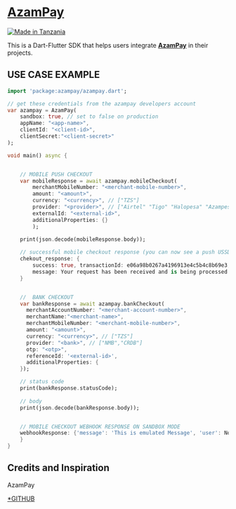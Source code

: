 # [**AzamPay**](https://developerdocs.azampay.co.tz/)

[![Made in Tanzania](https://img.shields.io/badge/made%20in-tanzania-008751.svg?style=flat-square)](https://github.com/Tanzania-Developers-Community/made-in-tanzania)

This is a Dart-Flutter SDK that helps users integrate [**AzamPay**](https://azampay.com/) in their projects. 

## USE CASE EXAMPLE
```dart
import 'package:azampay/azampay.dart';

// get these credentials from the azampay developers account
var azampay = AzamPay(
    sandbox: true, // set to false on production
    appName: "<app-name>",
    clientId: "<client-id>",
    clientSecret:"<client-secret>"
);

void main() async {


    // MOBILE PUSH CHECKOUT
    var mobileResponse = await azampay.mobileCheckout(
        merchantMobileNumber: "<merchant-mobile-number>",
        amount: "<amount>",
        currency: "<currency>", // ["TZS"]
        provider: "<provider>", // ["Airtel" "Tigo" "Halopesa" "Azampesa"]
        externalId: "<external-id>",
        additionalProperties: {}
        );
        
    print(json.decode(mobileResponse.body));

    // successful mobile checkout response (you can now see a push USSD on your phone)
    chekout_response: {
        success: true, transactionId: e06a98b0267a4196913e4c5b4c8b69e3, 
        message: Your request has been received and is being processed.
    }


    //  BANK CHECKOUT
    var bankResponse = await azampay.bankCheckout(
      merchantAccountNumber: "<merchant-account-number>",
      merchantName:"<merchant-name>",
      merchantMobileNumber: "<merchant-mobile-number>",
      amount: "<amount>",
      currency: "<currency>", // ["TZS"]
      provider: "<bank>", // ["NMB","CRDB"]
      otp: "<otp>",
      referenceId: '<external-id>',
      additionalProperties: { 
    });

    // status code
    print(bankResponse.statusCode);
    
    // body
    print(json.decode(bankResponse.body));


    // MOBILE CHECKOUT WEBHOOK RESPONSE ON SANDBOX MODE
    webhookResponse: {'message': 'This is emulated Message', 'user': None, 'password': None, 'clientId': None, 'transactionstatus': 'success', 'operator': '<provider>', 'reference': '<uuid>', 'externalreference': '<uuid>', 'utilityref': 'Gr5HI85KbbR790', 'amount': '<amount>', 'transid': '<uuid>', 'msisdn': '255xxxxx', 'submerchantAcc': None, 'additionalProperties': {}
    }
}
```

## Credits and Inspiration
AzamPay

[*GITHUB](https://github.com/zipa-tech/azampay/)